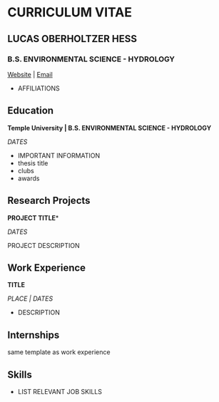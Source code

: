 # **CURRICULUM VITAE**
## **LUCAS OBERHOLTZER HESS**
### **B.S. ENVIRONMENTAL SCIENCE - HYDROLOGY**
[Website](LINK) | [Email](LINK)
- AFFILIATIONS


## Education
**Temple University | B.S. ENVIRONMENTAL SCIENCE - HYDROLOGY**

*DATES*
- IMPORTANT INFORMATION
- thesis title
- clubs
- awards


## Research Projects
**PROJECT TITLE***

*DATES*

PROJECT DESCRIPTION



## Work Experience																			

**TITLE** 

*PLACE | DATES*
-	DESCRIPTION

## Internships

same template as work experience


## Skills

- LIST RELEVANT JOB SKILLS
